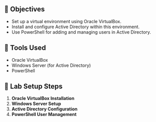 ## 🚀 Objectives

- Set up a virtual environment using Oracle VirtualBox.
- Install and configure Active Directory within this environment.
- Use PowerShell for adding and managing users in Active Directory.

## 🧰 Tools Used

- Oracle VirtualBox
- Windows Server (for Active Directory)
- PowerShell

## 📝 Lab Setup Steps

1. **Oracle VirtualBox Installation**
2. **Windows Server Setup**
3. **Active Directory Configuration**
4. **PowerShell User Management**
